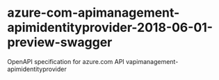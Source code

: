 # azure-com-apimanagement-apimidentityprovider-2018-06-01-preview-swagger
OpenAPI specification for azure.com API vapimanagement-apimidentityprovider
